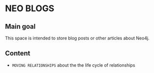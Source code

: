 # NEO BLOGS

## Main goal

This space is intended to store blog posts or other articles about Neo4j.


## Content

* `MOVING RELATIONSHIPS` about the the life cycle of relationships

